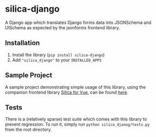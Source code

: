 # silica-django
A Django app which translates Django forms data into JSONSchema and UISchema as expected by the jsonforms frontend library.


## Installation
1. Install the library (`pip install silica-django`)
2. Add `"silica_django"` to your `INSTALLED_APPS`


## Sample Project
A sample project demonstrating simple usage of this library, using the companion frontend library [Silica for Vue](https://github.com/zagaran/silica-vue), can be found [here](https://github.com/zagaran/sample-silica-django-app).

## Tests
There is a (relatively sparse) test suite which comes with this library to prevent regression. To run it, simply run `python silica_djanog/tests.py` from the root directory.
